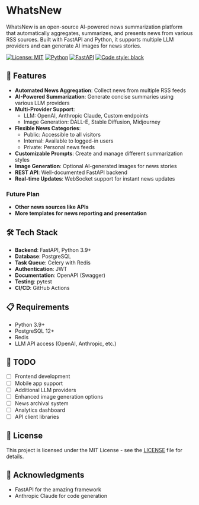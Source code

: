 # WhatsNew

WhatsNew is an open-source AI-powered news summarization platform that automatically aggregates, summarizes, and presents news from various RSS sources. Built with FastAPI and Python, it supports multiple LLM providers and can generate AI images for news stories.

[![License: MIT](https://img.shields.io/badge/License-MIT-yellow.svg)](https://opensource.org/licenses/MIT)
[![Python](https://img.shields.io/badge/python-3.9+-blue.svg)](https://www.python.org/downloads/)
[![FastAPI](https://img.shields.io/badge/FastAPI-0.100.0+-00a393.svg)](https://fastapi.tiangolo.com)
[![Code style: black](https://img.shields.io/badge/code%20style-black-000000.svg)](https://github.com/psf/black)

## 🚀 Features

- **Automated News Aggregation**: Collect news from multiple RSS feeds
- **AI-Powered Summarization**: Generate concise summaries using various LLM providers
- **Multi-Provider Support**: 
  - LLM: OpenAI, Anthropic Claude, Custom endpoints
  - Image Generation: DALL-E, Stable Diffusion, Midjourney
- **Flexible News Categories**:
  - Public: Accessible to all visitors
  - Internal: Available to logged-in users
  - Private: Personal news feeds
- **Customizable Prompts**: Create and manage different summarization styles
- **Image Generation**: Optional AI-generated images for news stories
- **REST API**: Well-documented FastAPI backend
- **Real-time Updates**: WebSocket support for instant news updates

### Future Plan
- **Other news sources like APIs**
- **More templates for news reporting and presentation**

## 🛠 Tech Stack

- **Backend**: FastAPI, Python 3.9+
- **Database**: PostgreSQL
- **Task Queue**: Celery with Redis
- **Authentication**: JWT
- **Documentation**: OpenAPI (Swagger)
- **Testing**: pytest
- **CI/CD**: GitHub Actions

## 📋 Requirements

- Python 3.9+
- PostgreSQL 12+
- Redis
- LLM API access (OpenAI, Anthropic, etc.)


## 📝 TODO

- [ ] Frontend development
- [ ] Mobile app support
- [ ] Additional LLM providers
- [ ] Enhanced image generation options
- [ ] News archival system
- [ ] Analytics dashboard
- [ ] API client libraries

## 📄 License

This project is licensed under the MIT License - see the [LICENSE](LICENSE) file for details.

## 💐 Acknowledgments

- FastAPI for the amazing framework
- Anthropic Claude for code generation



